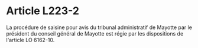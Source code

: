 # Article L223-2

La procédure de saisine pour avis du tribunal administratif de Mayotte par le président du conseil général de Mayotte est régie par les dispositions de l'article LO 6162-10.
